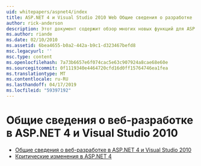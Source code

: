 ```yaml
---
uid: whitepapers/aspnet4/index
title: ASP.NET 4 и Visual Studio 2010 Web Общие сведения о разработке | Документация Майкрософт
author: rick-anderson
description: Этот документ содержит обзор многих новых функций для ASP.NET, которые включены в.NET Framework 4 и в Visual Studio 2010.
ms.author: riande
ms.date: 02/10/2010
ms.assetid: 6bea4655-b0a2-442a-b9c1-d323467befd8
msc.legacyurl: ''
msc.type: content
ms.openlocfilehash: 7a73b6657e6f074cac5e63c907924a8cae68e60e
ms.sourcegitcommit: 0f1119340e4464720cfd16d0ff15764746ea1fea
ms.translationtype: MT
ms.contentlocale: ru-RU
ms.lasthandoff: 04/17/2019
ms.locfileid: "59397192"
---
```

# <a name="aspnet-4-and-visual-studio-2010-web-development-overview"></a>Общие сведения о веб-разработке в ASP.NET 4 и Visual Studio 2010

- [Общие сведения о веб-разработке в ASP.NET 4 и Visual Studio 2010](overview.md)
- [Критические изменения в ASP.NET 4 ](breaking-changes.md)
